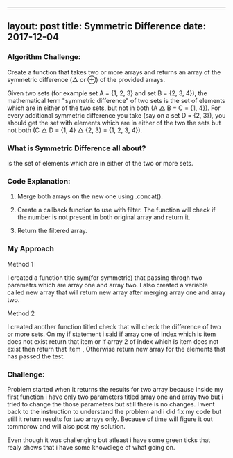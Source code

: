 
---
layout: post
title: Symmetric Difference
date: 2017-12-04
---

### Algorithm Challenge:

Create a function that takes two or more arrays and returns an array of the symmetric difference (△ or ⊕) of the provided arrays.

Given two sets (for example set A = {1, 2, 3} and set B = {2, 3, 4}), the mathematical term "symmetric difference" of two sets is the set of elements which are in either of the two sets, but not in both (A △ B = C = {1, 4}). For every additional symmetric difference you take (say on a set D = {2, 3}), you should get the set with elements which are in either of the two the sets but not both (C △ D = {1, 4} △ {2, 3} = {1, 2, 3, 4}).

### What is Symmetric Difference all about?

 is the set of elements which are in either of the two or more sets.

### Code Explanation:

1. Merge both arrays on the new one using .concat().

2. Create a callback function to use with filter. The function will check if the number is not present in both original array and return it.

3. Return the filtered array.

### My Approach

Method 1

I created a function title sym(for symmetric) that passing throgh two parametrs which are array one and array two.  I also created a variable called new array that will return new array after merging array one and array two. 

Method 2

I created another function titled check that will check  the difference of two or more sets. On my if statement i said if array one of index which is item does not exist  return that item or if array 2 of  index which is item  does not exist then return that item , Otherwise return new array for the elements that has passed the test.

### Challenge:

Problem started when it returns the results for two array because inside my first function i have only two parameters titled array one and array two but i tried to change the those parameters but still there is no changes. I went back to the instruction to understand the problem  and i did fix my code but still it return 
results for two arrays only. Because of time will figure it out tommorow and will also post my solution.

Even though it was challenging but atleast i have some green ticks that realy shows that i have some knowdlege of what going  on.



